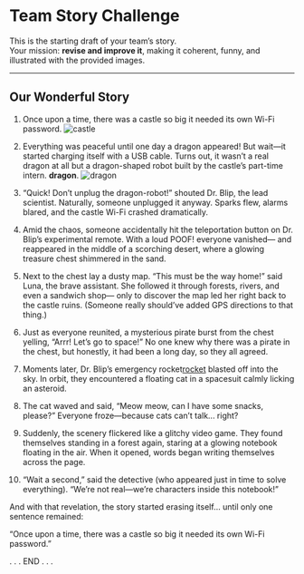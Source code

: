 # Team Story Challenge

This is the starting draft of your team’s story.  
Your mission: **revise and improve it**, making it coherent, funny, and illustrated with the provided images.

---

## Our Wonderful Story

1. Once upon a time, there was a castle so big it needed its own Wi-Fi password.
   ![castle](img/castle.png) 

2. Everything was peaceful until one day a dragon appeared!
But wait—it started charging itself with a USB cable.
Turns out, it wasn’t a real dragon at all but a dragon-shaped robot built by the castle’s part-time intern. **dragon**.
   ![dragon](img/dragon.png)

3. “Quick! Don’t unplug the dragon-robot!” shouted Dr. Blip, the lead scientist.
Naturally, someone unplugged it anyway. Sparks flew, alarms blared, and the castle Wi-Fi crashed dramatically.


4. Amid the chaos, someone accidentally hit the teleportation button on Dr. Blip’s experimental remote.
With a loud POOF! everyone vanished—
and reappeared in the middle of a scorching desert, where a glowing treasure chest shimmered in the sand.


5. Next to the chest lay a dusty map.
“This must be the way home!” said Luna, the brave assistant.
She followed it through forests, rivers, and even a sandwich shop—
only to discover the map led her right back to the castle ruins.
(Someone really should’ve added GPS directions to that thing.)

6. Just as everyone reunited, a mysterious pirate burst from the chest yelling,
“Arrr! Let’s go to space!”
No one knew why there was a pirate in the chest, but honestly, it had been a long day, so they all agreed.  

7. Moments later, Dr. Blip’s emergency rocket[rocket](img/rocket.png) blasted off into the sky.
In orbit, they encountered a floating cat in a spacesuit calmly licking an asteroid.

8. The cat waved and said, “Meow meow, can I have some snacks, please?”
Everyone froze—because cats can’t talk... right?

9. Suddenly, the scenery flickered like a glitchy video game.
They found themselves standing in a forest again, staring at a glowing notebook floating in the air.
When it opened, words began writing themselves across the page.
    

10. “Wait a second,” said the detective (who appeared just in time to solve everything).
“We’re not real—we’re characters inside this notebook!”

And with that revelation, the story started erasing itself…
until only one sentence remained:

“Once upon a time, there was a castle so big it needed its own Wi-Fi password.”

. . . END . . .


